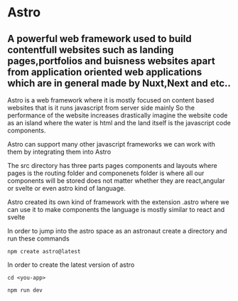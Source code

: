 # Astro 
## A powerful web framework used to build contentfull websites such as landing pages,portfolios and buisness websites apart from application oriented web applications which are in general made by Nuxt,Next and etc..

Astro is a web framework where it is mostly focused on content based websites that is it runs javascript from server side mainly
So the performance of the website increases drastically imagine the website code as an island where the water is html and the land itself is the javascript code components.

Astro can support many other javascript frameworks we can work with them by integrating them into Astro 

The src directory has three parts pages components and layouts where pages is the routing folder and componenets folder is where all our components will be 
stored does not matter whether they are react,angular or svelte or even astro kind of language.

Astro created its own kind of framework with the extension .astro where we can use it to make components the language is mostly similar to react and svelte

In order to jump into the astro space as an astronaut create a directory and run these commands

` npm create astro@latest ` 

In order to create the latest version of astro 

` cd <you-app> `


` npm run dev `
